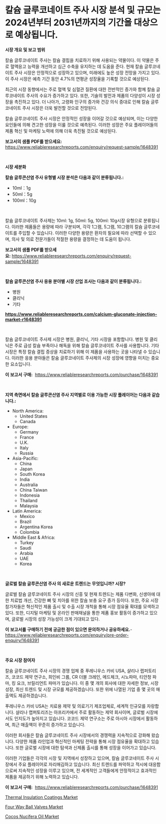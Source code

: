 <p><h1>칼슘 글루코네이트 주사 시장 분석 및 규모는 2024년부터 2031년까지의 기간을 대상으로 예상됩니다.</h1></p><p><strong>시장 개요 및 보고 범위</strong></p>
<p><p>칼슘 글루코네이트 주사는 칼슘 결핍을 치료하기 위해 사용되는 약물이다. 이 약물은 주로 혈액응고 능력을 개선하고 심근 수축을 유지하는 데 도움을 준다. 현재 칼슘 글루코네이트 주사 시장은 안정적으로 성장하고 있으며, 미래에도 높은 성장 전망을 가지고 있다. 이 주사 시장은 예측 기간 동안 4.7%의 연평균 성장율을 기록할 것으로 예상된다.</p><p>최근의 시장 동향에서는 주로 혈액 및 심혈관 질환에 대한 전반적인 증가와 함께 칼슘 글루코네이트 주사의 수요가 증가하고 있다. 또한, 기술의 발전과 제품의 다양성이 시장 성장을 촉진하고 있다. 더 나아가, 고령화 인구의 증가와 건강 의식 증대로 인해 칼슘 글루코네이트 주사 시장은 더욱 발전할 것으로 전망된다.</p><p>칼슘 글루코네이트 주사 시장은 안정적인 성장을 이어갈 것으로 예상되며, 이는 다양한 요인들에 의해 견고한 성장을 이룰 것으로 예측된다. 이러한 성장은 주요 플레이어들의 제품 혁신 및 마케팅 노력에 의해 더욱 촉진될 것으로 예상된다.</p></p>
<p><strong>보고서의 샘플 PDF를 받으세요:</strong> <a href="https://www.reliableresearchreports.com/enquiry/request-sample/1648391">https://www.reliableresearchreports.com/enquiry/request-sample/1648391</a></p>
<p>&nbsp;</p>
<p><strong>시장 세분화</strong></p>
<p><strong>칼슘 글루콘산염 주사 유형별 시장 분석은 다음과 같이 분류됩니다.:</strong></p>
<p><ul><li>10ml：1g</li><li>50ml：5g</li><li>100ml：10g</li></ul></p>
<p>&nbsp;</p>
<p><p>칼슘 글루코네이트 주사제는 10ml: 1g, 50ml: 5g, 100ml: 10g시장 유형으로 분류됩니다. 이러한 제품들은 용량에 따라 구분되며, 각각 1그램, 5그램, 10그램의 칼슘 글루코네이트를 주입할 수 있습니다. 이러한 다양한 용량은 환자의 필요에 따라 선택할 수 있으며, 의사 및 의료 전문가들이 적절한 용량을 결정하는 데 도움이 됩니다.</p></p>
<p><strong>보고서의 샘플 PDF를 받으세요:</strong>&nbsp;<a href="https://www.reliableresearchreports.com/enquiry/request-sample/1648391">https://www.reliableresearchreports.com/enquiry/request-sample/1648391</a></p>
<p>&nbsp;</p>
<p><strong> 칼슘 글루콘산염 주사 응용 분야별 시장 산업 조사는 다음과 같이 분류됩니다.:</strong></p>
<p><ul><li>병원</li><li>클리닉</li><li>기타</li></ul></p>
<p><strong><a href="https://www.reliableresearchreports.com/calcium-gluconate-injection-market-r1648391">https://www.reliableresearchreports.com/calcium-gluconate-injection-market-r1648391</a></strong></p>
<p>&nbsp;</p>
<p><p>칼슘 글루코네이트 주사제 시장은 병원, 클리닉, 기타 시장을 포함합니다. 병원 및 클리닉은 주로 급성 칼슘 부족이나 해독을 위해 칼슘 글루코네이트 주사를 사용합니다. 기타 시장은 특정 칼슘 결핍 증상을 치료하기 위해 이 제품을 사용하는 곳을 나타낼 수 있습니다. 이러한 응용 분야들은 칼슘 글루코네이트 주사제의 시장 성장에 영향을 미치는 중요한 요소입니다.</p></p>
<p><strong>이 보고서 구매:</strong>&nbsp; <a href="https://www.reliableresearchreports.com/purchase/1648391">https://www.reliableresearchreports.com/purchase/1648391</a></p>
<p>&nbsp;</p>
<p><strong>지역 측면에서 칼슘 글루콘산염 주사 지역별로 이용 가능한 시장 플레이어는 다음과 같습니다.:</strong></p>
<p><ul>
    <li>
        North America:
        <ul>
            <li>United States</li>
            <li>Canada</li>
        </ul>
    </li>
    <li>
        Europe:
        <ul>
            <li>Germany</li>
            <li>France</li>
            <li>U.K.</li>
            <li>Italy</li>
            <li>Russia</li>
        </ul>
    </li>
    <li>
        Asia-Pacific:
        <ul>
            <li>China</li>
            <li>Japan</li>
            <li>South Korea</li>
            <li>India</li>
            <li>Australia</li>
            <li>China Taiwan</li>
            <li>Indonesia</li>
            <li>Thailand</li>
            <li>Malaysia</li>
        </ul>
    </li>
    <li>
        Latin America:
        <ul>
            <li>Mexico</li>
            <li>Brazil</li>
            <li>Argentina Korea</li>
            <li>Colombia</li>
        </ul>
    </li>
    <li>
        Middle East & Africa:
        <ul>
            <li>Turkey</li>
            <li>Saudi</li>
            <li>Arabia</li>
            <li>UAE</li>
            <li>Korea</li>
        </ul>
    </li>
    </ul></p>
<p>&nbsp;</p>
<p><strong>글로벌 칼슘 글루콘산염 주사 의 새로운 트렌드는 무엇입니까? 시장?</strong></p>
<p><p>글로벌 칼슘 글루코네이트 주사 시장의 신흥 및 현재 트렌드는 제품 다변화, 신생아에 대한 치료법 개선, 건강한 뼈 및 치아를 위한 칼슘 보충 요구 증가 등이다. 또한, 주요 시장 참가자들은 혁신적인 제품 출시 및 수출 시장 개척을 통해 시장 점유율 확대를 모색하고 있다. 또한, 디지털 마케팅 및 온라인 판매채널을 통한 제품 홍보 활동이 증가하고 있으며, 글로벌 시장의 성장 가능성이 크게 기대되고 있다.</p></p>
<p><strong>이 보고서를 구매하기 전에 궁금한 점이 있으면 문의하거나 공유하세요.</strong>- <a href="https://www.reliableresearchreports.com/enquiry/pre-order-enquiry/1648391">https://www.reliableresearchreports.com/enquiry/pre-order-enquiry/1648391</a></p>
<p>&nbsp;</p>
<p><strong>주요 시장 참여자</strong></p>
<p><p>칼슘 글루코네이트 주사 시장의 경쟁 업체 중 푸레니우스 카비 USA, 샬리나 랩퍼토리즈, 코코드 제약 연구소, 희인비 그룹, CR 더블 크레인, 메드체크, 시노파마, 티안청 파마, 킹 요크, 브릴리언트 파마가 있습니다. 이 중 몇 개의 회사에 대한 자세한 정보, 시장 성장, 최신 트렌드 및 시장 규모를 제공하겠습니다. 또한 위에 나열된 기업 중 몇 곳의 매출액도 제공하겠습니다.</p><p>푸레니우스 카비 USA는 치료용 제약 및 의료기기 제조업체로, 세계적 인규모를 자랑합니다. 샬리나 랩퍼토리즈는 아프리카에서 주로 활동하는 제약 회사이며, 글로벌 시장에서도 인지도가 높아지고 있습니다. 코코드 제약 연구소는 주로 아시아 시장에서 활동하며, 최근 매출액이 꾸준히 증가하고 있습니다.</p><p>이러한 회사들은 칼슘 글루코네이트 주사 시장에서의 경쟁력을 지속적으로 강화해 왔습니다. 다양한 제품 라인업과 혁신적인 마케팅 전략을 통해 시장 점유율을 확대하고 있습니다. 또한 글로벌 시장에 대한 탐색과 신제품 출시를 통해 성장을 이어가고 있습니다.</p><p>이러한 기업들은 각각의 시장 및 지역에서 성장하고 있으며, 칼슘 글루코네이트 주사 시장에서 주요 플레이어로 자리매김하고 있습니다. 최신 트렌드를 파악하고 적시에 대응함으로써 지속적인 성장을 이루고 있으며, 전 세계적인 고객들에게 안정적이고 효과적인 제품을 제공하기 위해 노력하고 있습니다.</p></p>
<p><strong>이 보고서 구매:</strong>&nbsp;&nbsp;<a href="https://www.reliableresearchreports.com/purchase/1648391">https://www.reliableresearchreports.com/purchase/1648391</a></p>
<p><p><a href="https://www.linkedin.com/pulse/thermal-insulation-coatings-market-research-report-unlocks-y2hve?trackingId=UjKtG7jQlaArEBUD3xTkGg%3D%3D">Thermal Insulation Coatings Market</a></p><p><a href="https://github.com/RickHolmes3/Market-Research-Report-List-4/blob/main/four-way-ball-valves-market.md">Four Way Ball Valves Market</a></p><p><a href="https://www.linkedin.com/pulse/cocos-nucifera-oil-market-key-successful-business-strategy-wixmc?trackingId=zlRxuNpC%2Bs0bwz75qWwy6Q%3D%3D">Cocos Nucifera Oil Market</a></p></p>